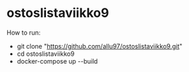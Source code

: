 # ostoslistaviikko9

How to run:

- git clone "https://github.com/allu97/ostoslistaviikko9.git"
- cd ostoslistaviikko9
- docker-compose up --build


